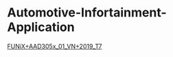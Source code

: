 # Automotive-Infortainment-Application

[FUNiX+AAD305x_01_VN+2019_T7](https://lms.funix.edu.vn/courses/course-v1:FUNiX+AAD305x_01_VN+2019_T7/info)

